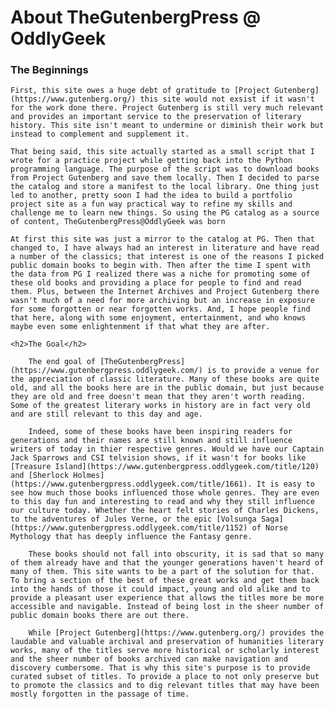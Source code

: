  <h1>About TheGutenbergPress @ OddlyGeek</h1>
    <h3>The Beginnings</h3>

    First, this site owes a huge debt of gratitude to [Project Gutenberg](https://www.gutenberg.org/) this site would not exsist if it wasn't for the work done there. Project Gutenberg is still very much relevant and provides an important service to the preservation of literary history. This site isn't meant to undermine or diminish their work but instead to complement and supplement it.

    That being said, this site actually started as a small script that I wrote for a practice project while getting back into the Python programming language. The purpose of the script was to download books from Project Gutenberg and save them locally. Then I decided to parse the catalog and store a manifest to the local library. One thing just led to another, pretty soon I had the idea to build a portfolio project site as a fun way practical way to refine my skills and challenge me to learn new things. So using the PG catalog as a source of content, TheGutenbergPress@OddlyGeek was born
    
    At first this site was just a mirror to the catalog at PG. Then that changed to, I have always had an interest in literature and have read a number of the classics; that interest is one of the reasons I picked public domain books to begin with. Then after the time I spent with the data from PG I realized there was a niche for promoting some of these old books and providing a place for people to find and read them. Plus, between the Internet Archives and Project Gutenberg there wasn't much of a need for more archiving but an increase in exposure for some forgotten or near forgotten works. And, I hope people find that here, along with some enjoyment, entertainment, and who knows maybe even some enlightenment if that what they are after.
 
    <h2>The Goal</h2>

        The end goal of [TheGutenbergPress](https://www.gutenbergpress.oddlygeek.com/) is to provide a venue for the appreciation of classic literature. Many of these books are quite old, and all the books here are in the public domain, but just because they are old and free doesn't mean that they aren't worth reading. Some of the greatest literary works in history are in fact very old and are still relevant to this day and age.

        Indeed, some of these books have been inspiring readers for generations and their names are still known and still influence writers of today in thier respective genres. Would we have our Captain Jack Sparrows and CSI telvision shows, if it wasn't for books like [Treasure Island](https://www.gutenbergpress.oddlygeek.com/title/120) and [Sherlock Holmes](https://www.gutenbergpress.oddlygeek.com/title/1661). It is easy to see how much those books influenced those whole genres. They are even to this day fun and interesting to read and why they still influence our culture today. Whether the heart felt stories of Charles Dickens, to the adventures of Jules Verne, or the epic [Volsunga Saga](https://www.gutenbergpress.oddlygeek.com/title/1152) of Norse Mythology that has deeply influence the Fantasy genre.    

        These books should not fall into obscurity, it is sad that so many of them already have and that the younger generations haven't heard of many of them. This site wants to be a part of the solution for that. To bring a section of the best of these great works and get them back into the hands of those it could impact, young and old alike and to provide a pleasant user experience that allows the titles more be more accessible and navigable. Instead of being lost in the sheer number of public domain books there are out there.

        While [Project Gutenberg](https://www.gutenberg.org/) provides the laudable and valuable archival and preservation of humanities literary works, many of the titles serve more historical or scholarly interest and the sheer number of books archived can make navigation and discovery cumbersome. That is why this site's purpose is to provide curated subset of titles. To provide a place to not only preserve but to promote the classics and to dig relevant titles that may have been mostly forgotten in the passage of time.
</section>



